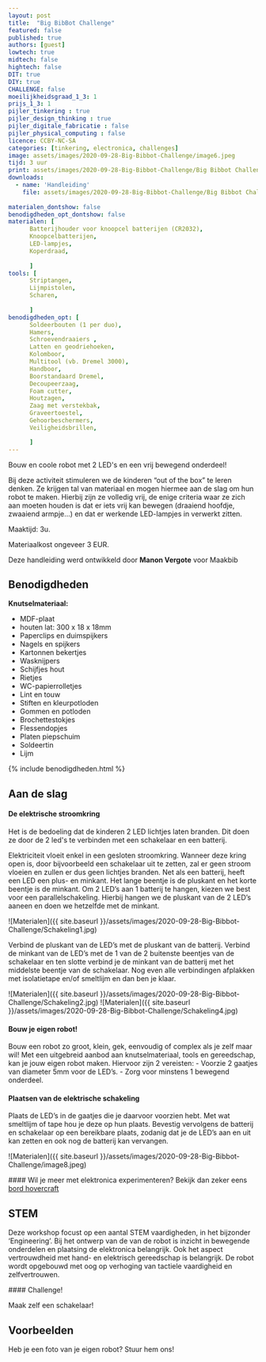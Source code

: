 ```yaml
---
layout: post
title:  "Big BibBot Challenge"
featured: false
published: true
authors: [guest]
lowtech: true
midtech: false
hightech: false
DIT: true
DIY: true
CHALLENGE: false
moeilijkheidsgraad_1_3: 1
prijs_1_3: 1
pijler_tinkering : true
pijler_design_thinking : true
pijler_digitale_fabricatie : false
pijler_physical_computing : false
licence: CCBY-NC-SA 
categories: [tinkering, electronica, challenges]
image: assets/images/2020-09-28-Big-Bibbot-Challenge/image6.jpeg
tijd: 3 uur
print: assets/images/2020-09-28-Big-Bibbot-Challenge/Big Bibbot Challenge.pdf
downloads: 
  - name: 'Handleiding'
    file: assets/images/2020-09-28-Big-Bibbot-Challenge/Big Bibbot Challenge.pdf
    
materialen_dontshow: false
benodigdheden_opt_dontshow: false
materialen: [
      Batterijhouder voor knoopcel batterijen (CR2032),
      Knoopcelbatterijen,
      LED-lampjes,
      Koperdraad,
    
      ]
tools: [
      Striptangen,
      Lijmpistolen,
      Scharen,
          
      ]
benodigdheden_opt: [
      Soldeerbouten (1 per duo),
      Hamers,
      Schroevendraaiers ,
      Latten en geodriehoeken,
      Kolomboor,
      Multitool (vb. Dremel 3000),
      Handboor,
      Boorstandaard Dremel,
      Decoupeerzaag,
      Foam cutter,
      Houtzagen,
      Zaag met verstekbak,
      Graveertoestel,
      Gehoorbeschermers,
      Veiligheidsbrillen,

      ]
---
```

Bouw en coole robot met 2 LED's en een vrij bewegend onderdeel!

Bij deze activiteit stimuleren we de kinderen “out of the box” te leren denken. Ze krijgen tal van materiaal en mogen hiermee aan de slag om hun robot te maken. Hierbij zijn ze volledig vrij, de enige criteria waar ze zich aan moeten houden is dat er iets vrij kan bewegen (draaiend hoofdje, zwaaiend armpje…) en dat er werkende LED-lampjes in verwerkt zitten. 

Maaktijd: 3u.

Materiaalkost ongeveer 3 EUR.
 
Deze handleiding werd ontwikkeld door **Manon Vergote** voor Maakbib


## Benodigdheden
<p style="margin: 0 0 0 0;"><strong>Knutselmateriaal:</strong></p>

<div class="benodigdheden">
  <ul>
    <li>MDF-plaat</li>
    <li>houten lat: 300 x 18 x 18mm</li>
    <li>Paperclips en duimspijkers</li>
    <li>Nagels en spijkers</li>
    <li>Kartonnen bekertjes</li>
    <li>Wasknijpers</li>
    <li>Schijfjes hout</li>
    <li>Rietjes </li>
    <li>WC-papierrolletjes</li>
    <li>Lint en touw</li> 
    <li>Stiften en kleurpotloden</li> 
    <li>Gommen en potloden</li> 
    <li>Brochettestokjes </li> 
    <li>Flessendopjes</li> 
    <li>Platen piepschuim</li> 
    <li>Soldeertin</li>
    <li>Lijm </li>
 </ul>
</div>

{% include benodigdheden.html %}



## Aan de slag

#### De elektrische stroomkring

Het is de bedoeling dat de kinderen 2 LED lichtjes laten branden. Dit doen ze door de 2 led's te verbinden met een schakelaar en een batterij.
 
Elektriciteit vloeit enkel in een gesloten stroomkring. Wanneer deze kring open is, door bijvoorbeeld een schakelaar uit te zetten, zal er geen stroom vloeien en zullen er dus geen lichtjes branden.
Net als een batterij, heeft een LED een plus- en minkant. Het lange beentje is de pluskant en het korte beentje is de minkant.
Om 2 LED’s aan 1 batterij te hangen, kiezen we best voor een parallelschakeling. Hierbij hangen we de pluskant van de 2 LED’s aaneen en doen we hetzelfde met de minkant. 

![Materialen]({{ site.baseurl }}/assets/images/2020-09-28-Big-Bibbot-Challenge/Schakeling1.jpg)

Verbind de pluskant van de LED’s met de pluskant van de batterij. Verbind de minkant van de LED’s met de 1 van de 2 buitenste beentjes van de schakelaar en ten slotte verbind je de minkant van de batterij met het middelste beentje van de schakelaar.
Nog even alle verbindingen afplakken met isolatietape en/of smeltlijm en dan ben je klaar.

![Materialen]({{ site.baseurl }}/assets/images/2020-09-28-Big-Bibbot-Challenge/Schakeling2.jpg)
![Materialen]({{ site.baseurl }}/assets/images/2020-09-28-Big-Bibbot-Challenge/Schakeling4.jpg)

#### Bouw je eigen robot!

Bouw een robot zo groot, klein, gek, eenvoudig of complex als je zelf maar wil!
Met een uitgebreid aanbod aan knutselmateriaal, tools en gereedschap, kan je jouw eigen robot maken. Hiervoor zijn 2 vereisten:
    - Voorzie 2 gaatjes van diameter 5mm voor de LED’s.
    - Zorg voor minstens 1 bewegend onderdeel.


#### Plaatsen van de elektrische schakeling

Plaats de LED’s in de gaatjes die je daarvoor voorzien hebt. Met wat smeltlijm of tape hou je deze op hun plaats. Bevestig vervolgens de batterij en schakelaar op een bereikbare plaats, zodanig dat je de LED’s aan en uit kan zetten en ook nog de batterij kan vervangen.

![Materialen]({{ site.baseurl }}/assets/images/2020-09-28-Big-Bibbot-Challenge/image8.jpeg)


<div class="border_boxmaakbib01_img" markdown="1">
#### Wil je meer met elektronica experimenteren?
Bekijk dan zeker eens <a href="https://maakbib.be/bord-hovercraft/">bord hovercraft</a>

</div>


## STEM

Deze workshop focust op een aantal STEM vaardigheden, in het bijzonder ‘Engineering’. Bij het ontwerp van de van de robot is inzicht in bewegende onderdelen en plaatsing de elektronica belangrijk. 
Ook het aspect vertrouwdheid met hand- en elektrisch gereedschap is belangrijk. De robot wordt opgebouwd met oog op verhoging van tactiele vaardigheid en zelfvertrouwen. 
 
<div class="border_boxmaakbib03_img" markdown="1">
#### Challenge!

Maak zelf een schakelaar!

</div>

## Voorbeelden
Heb je een foto van je eigen robot? Stuur hem ons!
